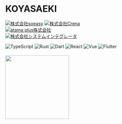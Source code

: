 # KOYASAEKI

<a href="https://www.soeasy.co.jp/"><img src="https://img.shields.io/badge/2024.01~-株式会社soeasy-f80" alt="株式会社soeasy"></a>
<a href="https://create-new-air.com/"><img src="https://img.shields.io/badge/2023.12~-株式会社Crena-04384c" alt="株式会社Crena"></a>  
<a href="https://corp.atama.plus/"><img src="https://img.shields.io/badge/2022.09~2023.12-atama_plus株式会社-0095aa" alt="atama plus株式会社"></a>  
<a href="https://corporate.sint.co.jp/"><img src="https://img.shields.io/badge/2017.04~2022.08-株式会社システムインテグレータ-98AAC6" alt="株式会社システムインテグレータ"></a>

<img src="https://img.shields.io/badge/TypeScript-007ACC?style=for-the-badge&logo=typescript&logoColor=white" alt="TypeScript">
<img src="https://img.shields.io/badge/Rust-000000?style=for-the-badge&logo=rust&logoColor=white" alt="Rust">
<img src="https://img.shields.io/badge/Dart-0175C2?style=for-the-badge&logo=dart&logoColor=white" alt="Dart">
<img src="https://img.shields.io/badge/React-20232A?style=for-the-badge&logo=react&logoColor=61DAFB" alt="React">
<img src="https://img.shields.io/badge/Vue.js-35495E?style=for-the-badge&logo=vue.js&logoColor=4FC08D" alt="Vue">
<img src="https://img.shields.io/badge/Flutter-02569B?style=for-the-badge&logo=flutter&logoColor=white" alt="Flutter">

<img height=200 align="center" style="margin-top: 20px" src="https://github-readme-stats.vercel.app/api/top-langs?username=koyasaeki&layout=compact&langs_count=8&card_width=320&theme=ambient_gradient" />

